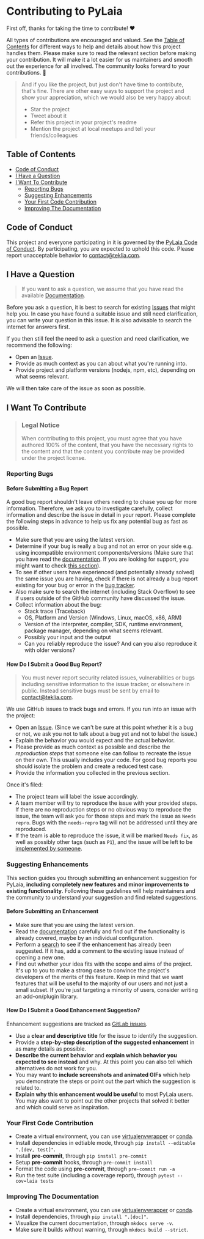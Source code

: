 <!-- omit in toc -->
# Contributing to PyLaia

First off, thanks for taking the time to contribute! ❤️

All types of contributions are encouraged and valued. See the [Table of Contents](#table-of-contents) for different ways to help and details about how this project handles them. Please make sure to read the relevant section before making your contribution. It will make it a lot easier for us maintainers and smooth out the experience for all involved. The community looks forward to your contributions. 🎉

> And if you like the project, but just don't have time to contribute, that's fine. There are other easy ways to support the project and show your appreciation, which we would also be very happy about:
> - Star the project
> - Tweet about it
> - Refer this project in your project's readme
> - Mention the project at local meetups and tell your friends/colleagues

<!-- omit in toc -->
## Table of Contents

- [Code of Conduct](#code-of-conduct)
- [I Have a Question](#i-have-a-question)
- [I Want To Contribute](#i-want-to-contribute)
  - [Reporting Bugs](#reporting-bugs)
  - [Suggesting Enhancements](#suggesting-enhancements)
  - [Your First Code Contribution](#your-first-code-contribution)
  - [Improving The Documentation](#improving-the-documentation)

## Code of Conduct

This project and everyone participating in it is governed by the
[PyLaia Code of Conduct](https://gitlab.teklia.com/atr/pylaiablob/master/CODE_OF_CONDUCT.md).
By participating, you are expected to uphold this code. Please report unacceptable behavior
to <contact@teklia.com>.

## I Have a Question

> If you want to ask a question, we assume that you have read the available [Documentation](https://atr.pages.teklia.com/pylaia).

Before you ask a question, it is best to search for existing [Issues](https://gitlab.teklia.com/atr/pylaia/issues) that might help you. In case you have found a suitable issue and still need clarification, you can write your question in this issue. It is also advisable to search the internet for answers first.

If you then still feel the need to ask a question and need clarification, we recommend the following:

- Open an [Issue](https://gitlab.teklia.com/atr/pylaia/issues/new).
- Provide as much context as you can about what you're running into.
- Provide project and platform versions (nodejs, npm, etc), depending on what seems relevant.

We will then take care of the issue as soon as possible.

## I Want To Contribute

> ### Legal Notice <!-- omit in toc -->
> When contributing to this project, you must agree that you have authored 100% of the content, that you have the necessary rights to the content and that the content you contribute may be provided under the project license.

### Reporting Bugs

<!-- omit in toc -->
#### Before Submitting a Bug Report

A good bug report shouldn't leave others needing to chase you up for more information. Therefore, we ask you to investigate carefully, collect information and describe the issue in detail in your report. Please complete the following steps in advance to help us fix any potential bug as fast as possible.

- Make sure that you are using the latest version.
- Determine if your bug is really a bug and not an error on your side e.g. using incompatible environment components/versions (Make sure that you have read the [documentation](https://atr.pages.teklia.com/pylaia). If you are looking for support, you might want to check [this section](#i-have-a-question)).
- To see if other users have experienced (and potentially already solved) the same issue you are having, check if there is not already a bug report existing for your bug or error in the [bug tracker](https://gitlab.teklia.com/atr/pylaia/-/issues/?label_name%5B%5D=Bug).
- Also make sure to search the internet (including Stack Overflow) to see if users outside of the GitHub community have discussed the issue.
- Collect information about the bug:
  - Stack trace (Traceback)
  - OS, Platform and Version (Windows, Linux, macOS, x86, ARM)
  - Version of the interpreter, compiler, SDK, runtime environment, package manager, depending on what seems relevant.
  - Possibly your input and the output
  - Can you reliably reproduce the issue? And can you also reproduce it with older versions?

<!-- omit in toc -->
#### How Do I Submit a Good Bug Report?

> You must never report security related issues, vulnerabilities or bugs including sensitive information to the issue tracker, or elsewhere in public. Instead sensitive bugs must be sent by email to <contact@teklia.com>.

We use GitHub issues to track bugs and errors. If you run into an issue with the project:

- Open an [Issue](https://gitlab.teklia.com/atr/pylaia/issues/new). (Since we can't be sure at this point whether it is a bug or not, we ask you not to talk about a bug yet and not to label the issue.)
- Explain the behavior you would expect and the actual behavior.
- Please provide as much context as possible and describe the *reproduction steps* that someone else can follow to recreate the issue on their own. This usually includes your code. For good bug reports you should isolate the problem and create a reduced test case.
- Provide the information you collected in the previous section.

Once it's filed:

- The project team will label the issue accordingly.
- A team member will try to reproduce the issue with your provided steps. If there are no reproduction steps or no obvious way to reproduce the issue, the team will ask you for those steps and mark the issue as `Needs repro`. Bugs with the `needs-repro` tag will not be addressed until they are reproduced.
- If the team is able to reproduce the issue, it will be marked `Needs fix`, as well as possibly other tags (such as `P1`), and the issue will be left to be [implemented by someone](#your-first-code-contribution).

### Suggesting Enhancements

This section guides you through submitting an enhancement suggestion for PyLaia, **including completely new features and minor improvements to existing functionality**. Following these guidelines will help maintainers and the community to understand your suggestion and find related suggestions.

<!-- omit in toc -->
#### Before Submitting an Enhancement

- Make sure that you are using the latest version.
- Read the [documentation](https://atr.pages.teklia.com/pylaia) carefully and find out if the functionality is already covered, maybe by an individual configuration.
- Perform a [search](https://gitlab.teklia.com/atr/pylaia/issues) to see if the enhancement has already been suggested. If it has, add a comment to the existing issue instead of opening a new one.
- Find out whether your idea fits with the scope and aims of the project. It's up to you to make a strong case to convince the project's developers of the merits of this feature. Keep in mind that we want features that will be useful to the majority of our users and not just a small subset. If you're just targeting a minority of users, consider writing an add-on/plugin library.

<!-- omit in toc -->
#### How Do I Submit a Good Enhancement Suggestion?

Enhancement suggestions are tracked as [GitLab issues](https://gitlab.teklia.com/atr/pylaia/issues).

- Use a **clear and descriptive title** for the issue to identify the suggestion.
- Provide a **step-by-step description of the suggested enhancement** in as many details as possible.
- **Describe the current behavior** and **explain which behavior you expected to see instead** and why. At this point you can also tell which alternatives do not work for you.
- You may want to **include screenshots and animated GIFs** which help you demonstrate the steps or point out the part which the suggestion is related to.
- **Explain why this enhancement would be useful** to most PyLaia users. You may also want to point out the other projects that solved it better and which could serve as inspiration.

### Your First Code Contribution

- Create a virtual environment, you can use [virtualenvwrapper](https://virtualenvwrapper.readthedocs.io/en/latest/) or [conda](https://docs.conda.io/en/latest/).
- Install dependencies in edtiable mode, through `pip install --editable ".[dev, test]"`.
- Install **pre-commit**, through `pip install pre-commit`
- Setup **pre-commit** hooks, through `pre-commit install`
- Format the code using **pre-commit**, through `pre-commit run -a`
- Run the test suite (including a coverage report), through `pytest --cov=laia tests`

### Improving The Documentation

- Create a virtual environment, you can use [virtualenvwrapper](https://virtualenvwrapper.readthedocs.io/en/latest/) or [conda](https://docs.conda.io/en/latest/).
- Install dependencies, through `pip install ".[doc]"`.
- Visualize the current documentation, through `mkdocs serve -v`.
- Make sure it builds without warning, through `mkdocs build --strict`.
